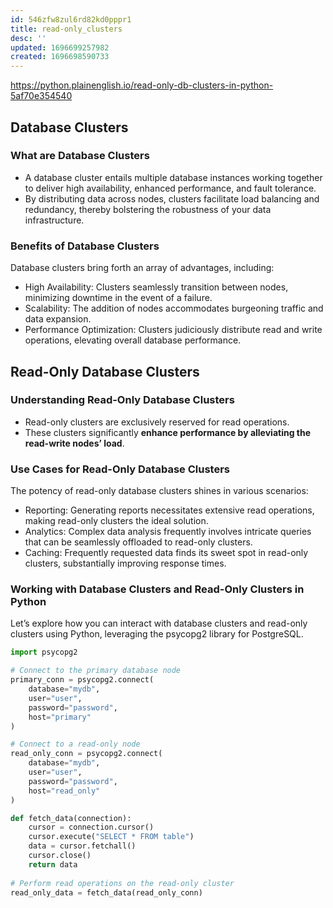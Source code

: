 ```yaml
---
id: 546zfw8zul6rd82kd0pppr1
title: read-only_clusters
desc: ''
updated: 1696699257982
created: 1696698590733
---
```

<https://python.plainenglish.io/read-only-db-clusters-in-python-5af70e354540>

## Database Clusters

### What are Database Clusters

- A database cluster entails multiple database instances working together to deliver high availability, enhanced performance, and fault tolerance.
- By distributing data across nodes, clusters facilitate load balancing and redundancy, thereby bolstering the robustness of your data infrastructure.

### Benefits of Database Clusters

Database clusters bring forth an array of advantages, including:

- High Availability: Clusters seamlessly transition between nodes, minimizing downtime in the event of a failure.
- Scalability: The addition of nodes accommodates burgeoning traffic and data expansion.
- Performance Optimization: Clusters judiciously distribute read and write operations, elevating overall database performance.

## Read-Only Database Clusters

### Understanding Read-Only Database Clusters

- Read-only clusters are exclusively reserved for read operations.
- These clusters significantly **enhance performance by alleviating the read-write nodes’ load**.

### Use Cases for Read-Only Database Clusters

The potency of read-only database clusters shines in various scenarios:

- Reporting: Generating reports necessitates extensive read operations, making read-only clusters the ideal solution.
- Analytics: Complex data analysis frequently involves intricate queries that can be seamlessly offloaded to read-only clusters.
- Caching: Frequently requested data finds its sweet spot in read-only clusters, substantially improving response times.

### Working with Database Clusters and Read-Only Clusters in Python

Let’s explore how you can interact with database clusters and read-only clusters using Python, leveraging the psycopg2 library for PostgreSQL.

```py
import psycopg2

# Connect to the primary database node
primary_conn = psycopg2.connect(
    database="mydb", 
    user="user", 
    password="password", 
    host="primary"
)

# Connect to a read-only node
read_only_conn = psycopg2.connect(
    database="mydb", 
    user="user", 
    password="password", 
    host="read_only"
)

def fetch_data(connection):
    cursor = connection.cursor()
    cursor.execute("SELECT * FROM table")
    data = cursor.fetchall()
    cursor.close()
    return data
    
# Perform read operations on the read-only cluster
read_only_data = fetch_data(read_only_conn)
```
